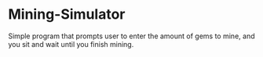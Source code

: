 # Mining-Simulator
Simple program that prompts user to enter the amount of gems to mine, and you sit and wait until you finish mining.
